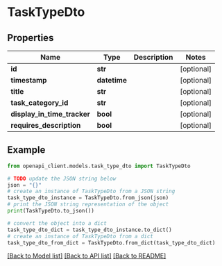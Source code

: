 # TaskTypeDto


## Properties

Name | Type | Description | Notes
------------ | ------------- | ------------- | -------------
**id** | **str** |  | [optional] 
**timestamp** | **datetime** |  | [optional] 
**title** | **str** |  | [optional] 
**task_category_id** | **str** |  | [optional] 
**display_in_time_tracker** | **bool** |  | [optional] 
**requires_description** | **bool** |  | [optional] 

## Example

```python
from openapi_client.models.task_type_dto import TaskTypeDto

# TODO update the JSON string below
json = "{}"
# create an instance of TaskTypeDto from a JSON string
task_type_dto_instance = TaskTypeDto.from_json(json)
# print the JSON string representation of the object
print(TaskTypeDto.to_json())

# convert the object into a dict
task_type_dto_dict = task_type_dto_instance.to_dict()
# create an instance of TaskTypeDto from a dict
task_type_dto_from_dict = TaskTypeDto.from_dict(task_type_dto_dict)
```
[[Back to Model list]](../README.md#documentation-for-models) [[Back to API list]](../README.md#documentation-for-api-endpoints) [[Back to README]](../README.md)


